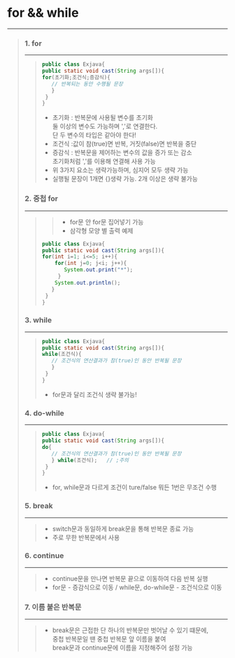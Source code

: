 # for && while
***

> ### 1. for
> ***
>>   ```java 
>>   public class Exjava{
>>   public static void cast(String args[]){
>>   for(초기화;조건식;증감식){
>>      // 반복되는 동안 수행될 문장
>>      }
>>    }
>>  }
>>   ```
>>  - 초기화 : 반복문에 사용될 변수를 초기화
>>  <br> 둘 이상의 변수도 가능하며 ','로 연결한다.
>>  <br> 단 두 변수의 타입은 같아야 한다!
>>  - 조건식 :값이 참(true)면 반복, 거짓(false)면 반복을 중단
>>  - 증감식 : 반복문을 제어하는 변수의 값을 증가 또는 감소
>>  <br> 초기화처럼 ','를 이용해 연결해 사용 가능
>>  - 위 3가지 요소는 생략가능하며, 심지어 모두 생략 가능
>>  - 실행될 문장이 1개면 {}생략 가능. 2개 이상은 생략 불가능
>
> ### 2. 중첩 for
> ***
> >> - for문 안 for문 집어넣기 가능
> >> - 삼각형 모양 별 출력 예제
>>   ```java 
>>   public class Exjava{
>>   public static void cast(String args[]){
>>   for(int i=1; i<=5; i++){
>>       for(int j=0; j<i; j++){
>>          System.out.print("*");
>>        }
>>       System.out.println();
>>      }
>>    }
>>  }
>> ```
>
> ### 3. while
> ***
>>   ```java 
>>   public class Exjava{
>>   public static void cast(String args[]){
>>   while(조건식){
>>      // 조건식의 연산결과가 참(true)인 동안 반복될 문장
>>      }
>>    }
>>  }
>>   ```
>> - for문과 달리 조건식 생략 불가능!
>
> ### 4. do-while
> ***
>>   ```java 
>>   public class Exjava{
>>   public static void cast(String args[]){
>>   do{
>>      // 조건식의 연산결과가 참(true)인 동안 반복될 문장
>>      } while(조건식);   // ;주의
>>    }
>>  }
>>   ```
>> - for, while문과 다르게 조건이 ture/false 뭐든 1번은 무조건 수행
>
> ### 5. break
> ***
>> - switch문과 동일하게 break문을 통해 반복문 종료 가능
>> - 주로 무한 반복문에서 사용
>
> ### 6. continue
> ***
>> - continue문을 만나면 반복문 끝으로 이동하여 다음 반복 실행
>> - for문 - 증감식으로 이동 / while문, do-while문 - 조건식으로 이동
>
> ### 7. 이름 붙은 반복문
> ***
>> - break문은 근접한 단 하나의 반복문만 벗어날 수 있기 떄문에,
>> <br> 중첩 반복문일 땐 중첩 반복문 앞 이름을 붙여
>> <br> break문과 continue문에 이름을 지정해주어 설정 가능
